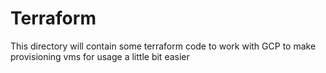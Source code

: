 # Terraform

This directory will contain some terraform code to work with GCP to make provisioning vms for usage a little bit easier
